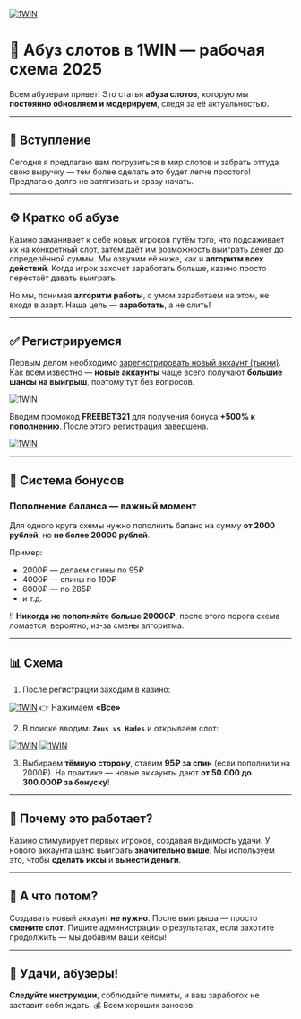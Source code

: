 [![1WIN](https://i.postimg.cc/N0rcxh9X/5e08e841e8ceacdcd2def.jpg)](https://1wilib.life/casino/list?open=register&p=trh6)

# 🎰 Абуз слотов в 1WIN — рабочая схема 2025

Всем абузерам привет! Это статья **абуза слотов**, которую мы **постоянно обновляем и модерируем**, следя за её актуальностью.

---

## 📌 Вступление

Сегодня я предлагаю вам погрузиться в мир слотов и забрать оттуда свою выручку — тем более сделать это будет легче простого!
Предлагаю долго не затягивать и сразу начать.

---

## ⚙️ Кратко об абузе

Казино заманивает к себе новых игроков путём того, что подсаживает их на конкретный слот, затем даёт им возможность выиграть денег до определённой суммы. Мы озвучим её ниже, как и **алгоритм всех действий**. Когда игрок захочет заработать больше, казино просто перестаёт давать выиграть.

Но мы, понимая **алгоритм работы**, с умом заработаем на этом, не входя в азарт. Наша цель — **заработать**, а не слить!

---

## ✅ Регистрируемся

Первым делом необходимо [зарегистрировать новый аккаунт (тыкни)](https://1wilib.life/casino/list?open=register&p=trh6).
Как всем известно — **новые аккаунты** чаще всего получают **большие шансы на выигрыш**, поэтому тут без вопросов.

[![1WIN](https://i.postimg.cc/gkPHz3Hb/c463d15cb22a93e6e01a9-1.png)](https://1wilib.life/casino/list?open=register&p=trh6)

Вводим промокод **FREEBET321** для получения бонуса **+500% к пополнению**. После этого регистрация завершена.

[![1WIN](https://i.postimg.cc/QdvtDJcp/80e04cf9038dccaeb289f.jpg)](https://1wilib.life/casino/list?open=register&p=trh6)

---

## 💸 Система бонусов

### Пополнение баланса — важный момент

Для одного круга схемы нужно пополнить баланс на сумму **от 2000 рублей**, но **не более 20000 рублей**.

Пример:

* 2000₽ — делаем спины по 95₽
* 4000₽ — спины по 190₽
* 6000₽ — по 285₽
* и т.д.

‼️ **Никогда не пополняйте больше 20000₽**, после этого порога схема ломается, вероятно, из-за смены алгоритма.

---

## 📊 Схема

1. После регистрации заходим в казино:

[![1WIN](https://i.postimg.cc/bwSymS4d/e6fbf8b3e029286fcf6d6.jpg)](https://1wilib.life/casino/list?open=register&p=trh6)
👉 Нажимаем **«Все»**

2. В поиске вводим:
   **`Zeus vs Hades`**
   и открываем слот:

[![1WIN](https://i.postimg.cc/fTJDb0z5/2d0855cf04482a70830c8.jpg)](https://1wilib.life/casino/list?open=register&p=trh6)
[![1WIN](https://i.postimg.cc/63MxWBFD/gj1HnWs.png)](https://1wilib.life/casino/list?open=register&p=trh6)

3. Выбираем **тёмную сторону**, ставим **95₽ за спин** (если пополнили на 2000₽).
   На практике — новые аккаунты дают **от 50.000 до 300.000₽ за бонуску**!

---

## 🤔 Почему это работает?

Казино стимулирует первых игроков, создавая видимость удачи.
У нового аккаунта шанс выиграть **значительно выше**. Мы используем это, чтобы **сделать иксы** и **вынести деньги**.

---

## 🔁 А что потом?

Создавать новый аккаунт **не нужно**. После выигрыша — просто **смените слот**.
Пишите администрации о результатах, если захотите продолжить — мы добавим ваши кейсы!

---

## 💬 Удачи, абузеры!

**Следуйте инструкции**, соблюдайте лимиты, и ваш заработок не заставит себя ждать.
💰 Всем хороших заносов!

